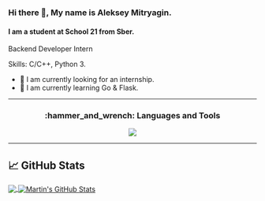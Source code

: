 ### Hi there 👋, My name is Aleksey Mitryagin.
#### I am a student at School 21 from Sber.
Backend Developer Intern

Skills: C/C++, Python 3. 

- 🔭 I am currently looking for an internship. 
- 🌱 I am currently learning Go & Flask. 

---

<h3 align="center">:hammer_and_wrench: Languages and Tools</h3>

<p align="center">
  <a href="https://skillicons.dev">
    <img src="https://skillicons.dev/icons?i=bash,c,cpp,py,go,flask,docker,git,github,gitlab,linux,postgres,qt,ubuntu,vscode,arduino,raspberrypi" />
  </a>
</p>

---

## &#x1f4c8; GitHub Stats

<a href="https://github.com/tandyfor/tandyfor">
  <img align="center" src="https://github-readme-stats.vercel.app/api/top-langs/?username=tandyfor&hide=java,html,tex&title_color=ffffff&text_color=c9cacc&icon_color=2bbc8a&bg_color=1d1f21&langs_count=3" />
</a>
<a href="https://github.com/tandyfor/tandyfor">
  <img align="center" src="https://github-readme-stats.vercel.app/api?username=tandyfor&show_icons=true&line_height=27&count_private=true&title_color=ffffff&text_color=c9cacc&icon_color=2bbc8a&bg_color=1d1f21" alt="Martin's GitHub Stats" />
</a>
